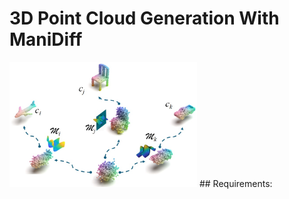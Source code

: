 # 3D Point Cloud Generation With ManiDiff
<img src="manidiff/fig1.png" alt="Image text" width="300" height="200"/>
## Requirements:
